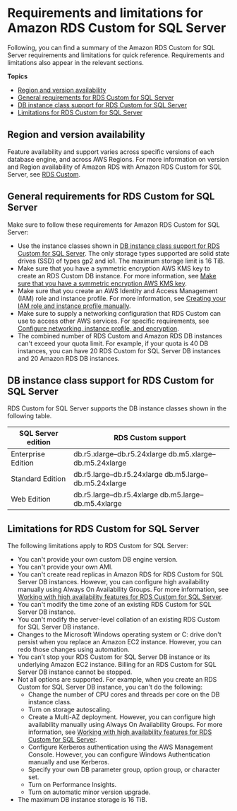 # Requirements and limitations for Amazon RDS Custom for SQL Server<a name="custom-reqs-limits-MS"></a>

Following, you can find a summary of the Amazon RDS Custom for SQL Server requirements and limitations for quick reference\. Requirements and limitations also appear in the relevant sections\.

**Topics**
+ [Region and version availability](#custom-reqs-limits-MS.RegionVersionAvailability)
+ [General requirements for RDS Custom for SQL Server](#custom-reqs-limits.reqsMS)
+ [DB instance class support for RDS Custom for SQL Server](#custom-reqs-limits.instancesMS)
+ [Limitations for RDS Custom for SQL Server](#custom-reqs-limits.limitsMS)

## Region and version availability<a name="custom-reqs-limits-MS.RegionVersionAvailability"></a>

Feature availability and support varies across specific versions of each database engine, and across AWS Regions\. For more information on version and Region availability of Amazon RDS with Amazon RDS Custom for SQL Server, see [RDS Custom](Concepts.RDS_Fea_Regions_DB-eng.Feature.RDSCustom.md)\. 

## General requirements for RDS Custom for SQL Server<a name="custom-reqs-limits.reqsMS"></a>

Make sure to follow these requirements for Amazon RDS Custom for SQL Server:
+ Use the instance classes shown in [DB instance class support for RDS Custom for SQL Server](#custom-reqs-limits.instancesMS)\. The only storage types supported are solid state drives \(SSD\) of types gp2 and io1\. The maximum storage limit is 16 TiB\.
+ Make sure that you have a symmetric encryption AWS KMS key to create an RDS Custom DB instance\. For more information, see [Make sure that you have a symmetric encryption AWS KMS key](custom-setup-sqlserver.md#custom-setup-sqlserver.cmk)\.
+ Make sure that you create an AWS Identity and Access Management \(IAM\) role and instance profile\. For more information, see [Creating your IAM role and instance profile manually](custom-setup-sqlserver.md#custom-setup-sqlserver.iam)\.
+ Make sure to supply a networking configuration that RDS Custom can use to access other AWS services\. For specific requirements, see [Configure networking, instance profile, and encryption](custom-setup-sqlserver.md#custom-setup-sqlserver.iam-vpc)\.
+ The combined number of RDS Custom and Amazon RDS DB instances can't exceed your quota limit\. For example, if your quota is 40 DB instances, you can have 20 RDS Custom for SQL Server DB instances and 20 Amazon RDS DB instances\.

## DB instance class support for RDS Custom for SQL Server<a name="custom-reqs-limits.instancesMS"></a>

RDS Custom for SQL Server supports the DB instance classes shown in the following table\.


| SQL Server edition | RDS Custom support | 
| --- | --- | 
|  Enterprise Edition  |   db\.r5\.xlarge–db\.r5\.24xlarge db\.m5\.xlarge–db\.m5\.24xlarge  | 
|  Standard Edition  |   db\.r5\.large–db\.r5\.24xlarge db\.m5\.large–db\.m5\.24xlarge  | 
|  Web Edition  |   db\.r5\.large–db\.r5\.4xlarge db\.m5\.large–db\.m5\.4xlarge  | 

## Limitations for RDS Custom for SQL Server<a name="custom-reqs-limits.limitsMS"></a>

The following limitations apply to RDS Custom for SQL Server:
+ You can't provide your own custom DB engine version\.
+ You can't provide your own AMI\.
+ You can't create read replicas in Amazon RDS for RDS Custom for SQL Server DB instances\. However, you can configure high availability manually using Always On Availability Groups\. For more information, see [Working with high availability features for RDS Custom for SQL Server](custom-managing-sqlserver.md#custom-managing.AO)\.
+ You can't modify the time zone of an existing RDS Custom for SQL Server DB instance\.
+ You can't modify the server\-level collation of an existing RDS Custom for SQL Server DB instance\.
+ Changes to the Microsoft Windows operating system or C: drive don't persist when you replace an Amazon EC2 instance\. However, you can redo those changes using automation\.
+  You can’t stop your RDS Custom for SQL Server DB instance or its underlying Amazon EC2 instance\. Billing for an RDS Custom for SQL Server DB instance cannot be stopped\. 
+ Not all options are supported\. For example, when you create an RDS Custom for SQL Server DB instance, you can't do the following:
  + Change the number of CPU cores and threads per core on the DB instance class\.
  + Turn on storage autoscaling\.
  + Create a Multi\-AZ deployment\. However, you can configure high availability manually using Always On Availability Groups\. For more information, see [Working with high availability features for RDS Custom for SQL Server](custom-managing-sqlserver.md#custom-managing.AO)\.
  + Configure Kerberos authentication using the AWS Management Console\. However, you can configure Windows Authentication manually and use Kerberos\.
  + Specify your own DB parameter group, option group, or character set\.
  + Turn on Performance Insights\.
  + Turn on automatic minor version upgrade\.
+ The maximum DB instance storage is 16 TiB\.